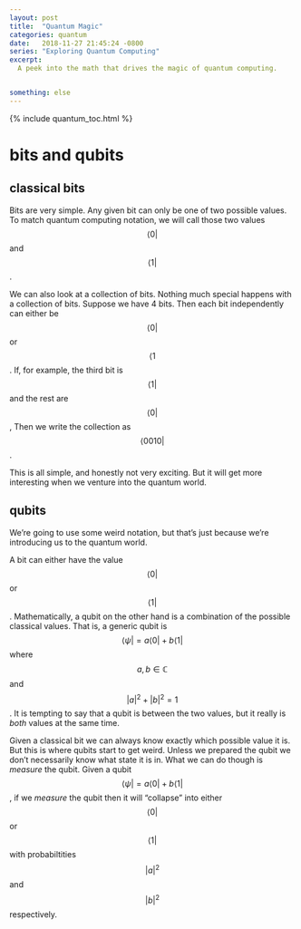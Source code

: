 ```yaml
---
layout: post
title:  "Quantum Magic"
categories: quantum
date:   2018-11-27 21:45:24 -0800
series: "Exploring Quantum Computing"
excerpt: 
  A peek into the math that drives the magic of quantum computing.


something: else
---
```


{% include quantum_toc.html %}


# bits and qubits

## classical bits

Bits are very simple. Any given bit can only be one of two possible values. To match quantum computing notation, we will call those two values 
$$\langle0|$$ and $$\langle1|$$.

We can also look at a collection of bits. Nothing much special happens with a collection of bits. Suppose we have 4 bits. Then each bit independently can either be 
$$\langle0|$$ or $$\langle1$$.
If, for example, the third bit is
$$\langle1|$$
and the rest are 
$$\langle0|$$,
Then we write the collection as
$$\langle0010|$$.

This is all simple, and honestly not very exciting. But it will get more interesting when we venture into the quantum world.

## qubits
We’re going to use some weird notation, but that’s just because we’re introducing us to the quantum world.

A bit can either have the value $$\langle0|$$ or $$\langle1|$$. Mathematically, a qubit on the other hand is a  combination of the possible classical values. That is, a generic qubit is 
$$\langle\psi| = a\langle0| + b\langle1|$$
where 
$$a,b \in \mathbb{C}$$
and $$|a|^2+|b|^2 = 1$$. It is tempting to say that a qubit is between the two values, but it really is _both_ values at the same time.

Given a classical bit we can always know exactly which possible value it is. But this is where qubits start to get weird. Unless we prepared the qubit we don’t necessarily know what state it is in. What we can do though is _measure_ the qubit. Given a qubit 
$$\langle\psi|=a\langle0|+b\langle1|$$, if we _measure_ the qubit then it will “collapse” into either $$\langle0|$$ or $$\langle1|$$ with probabiltities $$|a|^2$$ and $$|b|^2$$ respectively.
